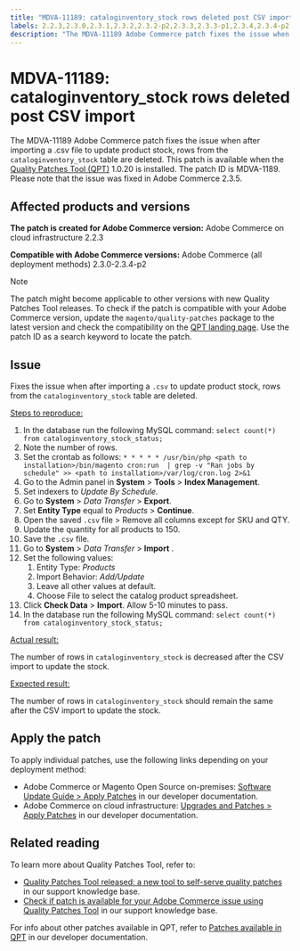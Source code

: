 ```yaml
---
title: "MDVA-11189: cataloginventory_stock rows deleted post CSV import"
labels: 2.2.3,2.3.0,2.3.1,2.3.2,2.3.2-p2,2.3.3,2.3.3-p1,2.3.4,2.3.4-p2,Inventory,QPT 1.0.20,QPT patches,Magento Commerce,Magento Commerce Cloud,catalog,csv file,data discrepancies,import,product,support tools,Adobe Commerce,on-premises,cloud infrastructure
description: "The MDVA-11189 Adobe Commerce patch fixes the issue when after importing a .csv file to update product stock, rows from the `cataloginventory_stock` table are deleted. This patch is available when the [Quality Patches Tool (QPT)](https://support.magento.com/hc/en-us/articles/360047139492) 1.0.20 is installed. The patch ID is MDVA-1189. Please note that the issue was fixed in Adobe Commerce 2.3.5."
---
```


# MDVA-11189: cataloginventory_stock rows deleted post CSV import

The MDVA-11189 Adobe Commerce patch fixes the issue when after importing a .csv file to update product stock, rows from the `cataloginventory_stock` table are deleted. This patch is available when the [Quality Patches Tool (QPT)](https://support.magento.com/hc/en-us/articles/360047139492) 1.0.20 is installed. The patch ID is MDVA-1189. Please note that the issue was fixed in Adobe Commerce 2.3.5.

## Affected products and versions

 **The patch is created for Adobe Commerce version:** Adobe Commerce on cloud infrastructure 2.2.3

 **Compatible with Adobe Commerce versions:** Adobe Commerce (all deployment methods) 2.3.0-2.3.4-p2

>[!NOTE]
>
>The patch might become applicable to other versions with new Quality Patches Tool releases. To check if the patch is compatible with your Adobe Commerce version, update the `magento/quality-patches` package to the latest version and check the compatibility on the [QPT landing page](https://devdocs.magento.com/quality-patches/tool.html#patch-grid). Use the patch ID as a search keyword to locate the patch.

## Issue

Fixes the issue when after importing a `.csv` to update product stock, rows from the `cataloginventory_stock` table are deleted.

 <u>Steps to reproduce:</u>

1. In the database run the following MySQL command: `select count(*) from cataloginventory_stock_status;`
1. Note the number of rows.
1. Set the crontab as follows: `* * * * * /usr/bin/php <path to installation>/bin/magento cron:run  | grep -v "Ran jobs by schedule" >> <path to installation>/var/log/cron.log 2>&1`
1. Go to the Admin panel in **System** > **Tools** > **Index Management**.
1. Set indexers to *Update By Schedule.*
1. Go to **System** > *Data Transfer* > **Export**.
1. Set **Entity Type** equal to *Products* > **Continue**.
1. Open the saved `.csv` file > Remove all columns except for SKU and QTY.
1. Update the quantity for all products to 150.
1. Save the `.csv` file.
1. Go to **System** > *Data Transfer* > **Import** .
1. Set the following values:
   1. Entity Type: *Products*
   1. Import Behavior: *Add/Update*
   1. Leave all other values at default.
   1. Choose File to select the catalog product spreadsheet.
1. Click **Check Data** > **Import**. Allow 5-10 minutes to pass.
1. In the database run the following MySQL command:
   `select count(*) from cataloginventory_stock_status;`

 <u>Actual result:</u>

The number of rows in `cataloginventory_stock` is decreased after the CSV import to update the stock.

 <u>Expected result:</u>

The number of rows in `cataloginventory_stock` should remain the same after the CSV import to update the stock.

## Apply the patch

To apply individual patches, use the following links depending on your deployment method:

* Adobe Commerce or Magento Open Source on-premises: [Software Update Guide > Apply Patches](https://devdocs.magento.com/guides/v2.4/comp-mgr/patching/mqp.html) in our developer documentation.
* Adobe Commerce on cloud infrastructure: [Upgrades and Patches > Apply Patches](https://devdocs.magento.com/cloud/project/project-patch.html) in our developer documentation.

## Related reading

To learn more about Quality Patches Tool, refer to:

* [Quality Patches Tool released: a new tool to self-serve quality patches](https://support.magento.com/hc/en-us/articles/360047139492) in our support knowledge base.
* [Check if patch is available for your Adobe Commerce issue using Quality Patches Tool](https://support.magento.com/hc/en-us/articles/360047125252) in our support knowledge base.

For info about other patches available in QPT, refer to [Patches available in QPT](https://devdocs.magento.com/quality-patches/tool.html#patch-grid) in our developer documentation.